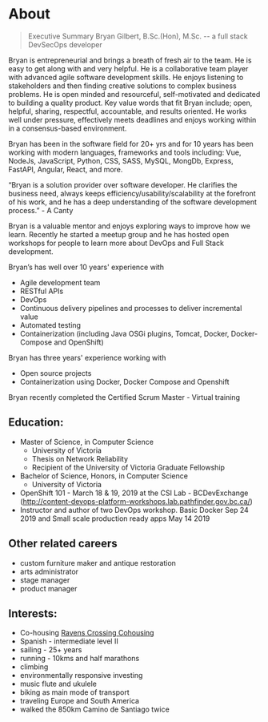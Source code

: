 # About

> Executive Summary
> Bryan Gilbert, B.Sc.(Hon), M.Sc. -- a full stack DevSecOps developer

Bryan is entrepreneurial and brings a breath of fresh air to the team. He is easy to get along with and very helpful. He is a collaborative team player with advanced agile software development skills.  He enjoys listening to stakeholders and then finding creative solutions to complex business problems. He is open minded and resourceful, self-motivated and dedicated to building a quality product.  Key value words that fit Bryan include; open, helpful, sharing, respectful, accountable, and results oriented. He works well under pressure, effectively meets deadlines and enjoys working within in a consensus-based environment. 

Bryan has been in the software field for 20+ yrs and for 10 years has been working with modern languages, frameworks and tools including: Vue, NodeJs, JavaScript, Python, CSS, SASS, MySQL, MongDb, Express, FastAPI, Angular, React, and more.

“Bryan is a solution provider over software developer. He clarifies the business need, always keeps efficiency/usability/scalability at the forefront of his work, and he has a deep understanding of the software development process.” - A Canty

Bryan is a valuable mentor and enjoys exploring ways to improve how we learn. Recently he started a meetup group and he has hosted open workshops for people to learn more about DevOps and Full Stack development.

Bryan’s has well over 10 years' experience with 
- Agile development team
- RESTful APIs
- DevOps
- Continuous delivery pipelines and processes to deliver incremental value
- Automated testing
- Containerization (including Java OSGi plugins, Tomcat, Docker, Docker-Compose and OpenShift)

Bryan has three years' experience working with
- Open source projects
- Containerization using Docker, Docker Compose and Openshift

Bryan recently completed the Certified Scrum Master - Virtual training 

## Education:

- Master of Science, in Computer Science
    - University of Victoria 
    - Thesis on Network Reliability
    - Recipient of the University of Victoria Graduate Fellowship
- Bachelor of Science, Honors, in Computer Science
    - University of Victoria 
- OpenShift 101 - March 18 & 19, 2019 at the CSI Lab - BCDevExchange (http://content-devops-platform-workshops.lab.pathfinder.gov.bc.ca/)
- Instructor and author of two DevOps workshop. Basic Docker Sep 24 2019 and Small scale production ready apps May 14 2019


## Other related careers
- custom furniture maker and antique restoration
- arts administrator
- stage manager
- product manager

## Interests:
- Co-housing [Ravens Crossing Cohousing](https://www.ravenscrossingcohousing.ca/)
- Spanish - intermediate level II
- sailing - 25+ years
- running - 10kms and half marathons
- climbing
- environmentally responsive investing
- music flute and ukulele
- biking as main mode of transport
- traveling Europe and South America
- walked the 850km Camino de Santiago twice
